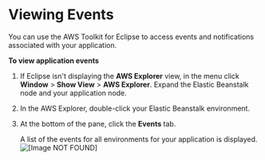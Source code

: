 # Viewing Events<a name="create_deploy_Java.events"></a>

You can use the AWS Toolkit for Eclipse to access events and notifications associated with your application\.

 **To view application events** 

1. If Eclipse isn't displaying the **AWS Explorer** view, in the menu click **Window** > **Show View** > **AWS Explorer**\. Expand the Elastic Beanstalk node and your application node\. 

1. In the AWS Explorer, double\-click your Elastic Beanstalk environment\.

1. At the bottom of the pane, click the **Events** tab\.

   A list of the events for all environments for your application is displayed\.   
![\[Image NOT FOUND\]](http://docs.aws.amazon.com/elasticbeanstalk/latest/dg/images/aeb-eclipse-events.png)
